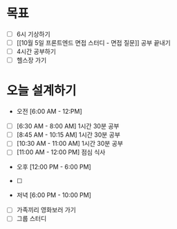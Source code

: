 # 목표
- [ ] 6시 기상하기
- [ ] [[10월 5일 프론트엔드 면접 스터디 - 면접 질문]] 공부 끝내기
- [ ] 4시간 공부하기
- [ ] 헬스장 가기 
# 오늘 설계하기
- 오전 [6:00 AM - 12:PM]
- [ ] [6:30 AM - 8:00 AM] 1시간 30분 공부
- [ ] [8:45 AM - 10:15 AM] 1시간 30분 공부
- [ ] [10:30 AM - 11:00 AM] 1시간 30분 공부
- [ ] [11:00 AM - 12:00 PM] 점심 식사
- 오후 [12:00 PM - 6:00 PM]
- [ ] 
- 저녁 [6:00 PM - 10:00 PM]
- [ ] 가족끼리 영화보러 가기
- [ ] 그룹 스터디 
